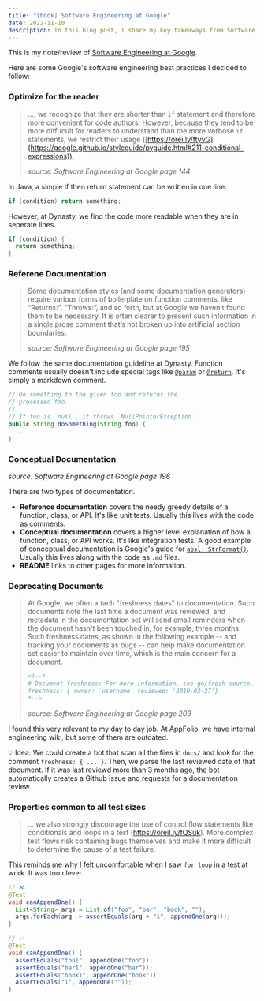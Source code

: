 ```yaml
---
title: "[book] Software Engineering at Google"
date: 2022-11-10
description: In this blog post, I share my key takeaways from Software Engineering at Google. 
---
```


This is my note/review of [Software Engineering at Google](https://www.oreilly.com/library/view/software-engineering-at/9781492082781/).

Here are some Google's software engineering best practices I decided to follow:

### Optimize for the reader

> …, we recognize that they are shorter than `if` statement and therefore more convenient for code authors. However, because they tend to be more diffucult for readers to understand than the more verbose `if` statements, we restrict their usage ([https://orei.ly/ftyvG](https://google.github.io/styleguide/pyguide.html#211-conditional-expressions)).
>
> _source: Software Engineering at Google page 144_

In Java, a simple if then return statement can be written in one line.

```java
if (condition) return something;
```

However, at Dynasty, we find the code more readable when they are in seperate lines.

```java
if (condition) {
  return something;
}
```

### Referene Documentation

> Some documentation styles (and some documentation generators) require various forms of boilerplate on function comments, like “Returns:”, “Throws:”, and so forth, but at Google we haven’t found them to be necessary. It is often clearer to present such information in a single prose comment that’s not broken up into artificial section boundaries:
>
> _source: Software Engineering at Google page 195_

We follow the same documentation guideline at Dynasty. Function comments usually doesn't include special tags like [`@param`](https://docs.oracle.com/javase/7/docs/technotes/tools/windows/javadoc.html#param) or [`@return`](https://docs.oracle.com/javase/7/docs/technotes/tools/windows/javadoc.html#return). It's simply a markdown comment.

```java
// Do something to the given foo and returns the 
// processed foo.
// 
// If foo is `null`, it throws `NullPointerException`. 
public String doSomething(String foo) {
  ...
}
```

### Conceptual Documentation

_source: Software Engineering at Google page 198_

There are two types of documentation.

- **Reference documentation** covers the needy greedy details of a function, class, or API. It's like unit tests. Usually this lives with the code as comments.
- **Conceptual documentation** covers a higher level explanation of how a function, class, or API works. It's like integration tests. A good example of conceptual documentation is Google's guide for [`absl::StrFormat()`](https://abseil.io/docs/cpp/guides/format#abslstrformat). Usually this lives along with the code as `.md` files.
- **README** links to other pages for more information.

### Deprecating Documents

> At Google, we often attach "freshness dates" to documentation. Such documents note the last time a document was reviewed, and metadata in the documentation set will send email reminders when the document hasn't been touched in, for example, three months. Such freshness dates, as shown in the following example -- and tracking your documents as bugs -- can help make documentation set easier to maintain over time, which is the main concern for a document.
>
> ```html
> <!--*
> # Document freshness: For more information, see go/fresh-source.
> freshness: { owner: `username` reviewed: '2019-02-27'}
> *-->
> ```
> 
> _source: Software Engineering at Google page 203_

I found this very relevant to my day to day job. At AppFolio, we have internal engineering wiki, but some of them are outdated.

💡 Idea: We could create a bot that scan all the files in `docs/` and look for the comment `freshness: { ... }`. Then, we parse the last reviewed date of that document. If it was last reviewd more than 3 months ago, the bot automatically creates a Github issue and requests for a documentation review.

### Properties common to all test sizes

> ... we also strongly discourage the use of control flow statements like conditionals and loops in a test (https://oreil.ly/fQSuk). More complex test flows risk containing bugs themselves and make it more difficult to determine the cause of a test failure.

This reminds me why I felt uncomfortable when I saw `for loop` in a test at work. It was too clever.

```java
// ❌
@Test
void canAppendOne() {
  List<String> args = List.of("foo", "bar", "book", "");
  args.forEach(arg -> assertEquals(arg + "1", appendOne(arg)));
}

// ✅
@Test
void canAppendOne() {
  assertEquals("foo1", appendOne("foo"));
  assertEquals("bar1", appendOne("bar"));
  assertEquals("book1", appendOne("book"));
  assertEquals("1", appendOne(""));
}
```
